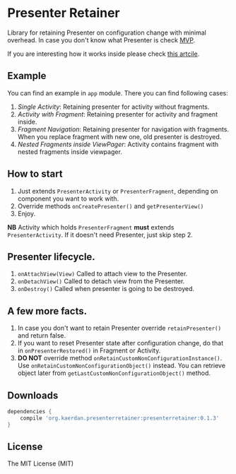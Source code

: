 # Presenter Retainer

Library for retaining Presenter on configuration change with minimal overhead. 
In case you don't know what Presenter is check [MVP](https://en.wikipedia.org/wiki/Model–view–presenter).

If you are interesting how it works inside please check [this artcile](https://medium.com/@nikita.kozlov/retaining-presenter-on-configuration-change-with-minimal-overhead-e3d6d23ba851#.98nm8erc7).

## Example
You can find an example in `app` module. There you can find following cases:

1. *Single Activity*: Retaining presenter for activity without fragments.
2. *Activity with Fragment*: Retaining presenter for activity and fragment inside.
3. *Fragment Navigation*: Retaining presenter for navigation with fragments. When you replace fragment with new one, old presenter is destroyed.
4. *Nested Fragments inside ViewPager*: Activity contains fragment with nested fragments inside viewpager.


## How to start
1. Just extends `PresenterActivity` or `PresenterFragment`, depending on component you want to work with.
2. Override methods `onCreatePresenter()` and `getPresenterView()`
3. Enjoy.

__NB__ Activity which holds `PresenterFragment` __must__ extends `PresenterActivity`. If it doesn't need Presenter, just skip step 2.

## Presenter lifecycle.
1. `onAttachView(View)` Called to attach view to the Presenter.
2. `onDetachView()` Called to detach view from the Presenter.
3. `onDestroy()` Called when presenter is going to be destroyed.

## A few more facts.
1. In case you don't want to retain Presenter override `retainPresenter()` and return false.
2. If you want to reset Presenter state after configuration change, do that in `onPresenterRestored()` in Fragment or Activity.
3. __DO NOT__ override method `onRetainCustomNonConfigurationInstance()`. Use `onRetainCustomNonConfigurationObject()` instead. You can retrieve object later from `getLastCustomNonConfigurationObject()` method.

## Downloads

```groovy
dependencies {
    compile 'org.kaerdan.presenterretainer:presenterretainer:0.1.3'
}
```

## License

The MIT License (MIT)